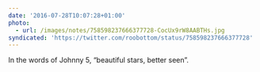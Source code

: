 ```yaml
---
date: '2016-07-28T10:07:28+01:00'
photo:
  - url: /images/notes/758598237666377728-CocUx9rW8AABTHs.jpg
syndicated: 'https://twitter.com/roobottom/status/758598237666377728'
---
```

In the words of Johnny 5, “beautiful stars, better seen”. 
